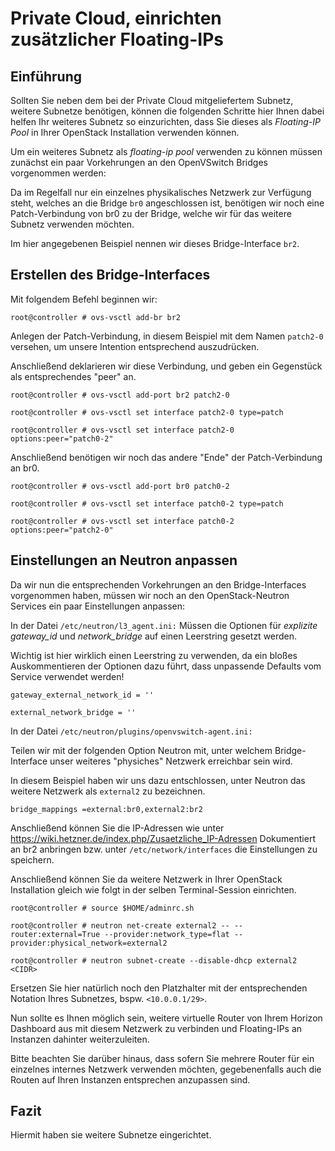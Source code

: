 # Private Cloud, einrichten zusätzlicher Floating-IPs

## Einführung
Sollten Sie neben dem bei der Private Cloud mitgeliefertem Subnetz, weitere Subnetze benötigen, können die folgenden Schritte hier Ihnen dabei helfen Ihr weiteres Subnetz so einzurichten, dass Sie dieses als *Floating-IP Pool* in Ihrer OpenStack Installation verwenden können.

Um ein weiteres Subnetz als *floating-ip pool* verwenden zu können müssen zunächst ein paar Vorkehrungen an den OpenVSwitch Bridges vorgenommen werden:

Da im Regelfall nur ein einzelnes physikalisches Netzwerk zur Verfügung steht, welches an die Bridge `br0` angeschlossen ist, benötigen wir noch eine Patch-Verbindung von br0 zu der Bridge, welche wir für das weitere Subnetz verwenden möchten.

Im hier angegebenen Beispiel nennen wir dieses Bridge-Interface `br2`.

## Erstellen des Bridge-Interfaces

Mit folgendem Befehl beginnen wir:

`root@controller # ovs-vsctl add-br br2`

Anlegen der Patch-Verbindung, in diesem Beispiel mit dem Namen `patch2-0` versehen, um unsere Intention entsprechend auszudrücken.

Anschließend deklarieren wir diese Verbindung, und geben ein Gegenstück als entsprechendes "peer" an.


```
root@controller # ovs-vsctl add-port br2 patch2-0

root@controller # ovs-vsctl set interface patch2-0 type=patch

root@controller # ovs-vsctl set interface patch2-0 options:peer="patch0-2"
```

Anschließend benötigen wir noch das andere "Ende" der Patch-Verbindung an br0.


``` 
root@controller # ovs-vsctl add-port br0 patch0-2

root@controller # ovs-vsctl set interface patch0-2 type=patch

root@controller # ovs-vsctl set interface patch0-2 options:peer="patch2-0"
```

## Einstellungen an Neutron anpassen

Da wir nun die entsprechenden Vorkehrungen an den Bridge-Interfaces vorgenommen haben, müssen wir noch an den OpenStack-Neutron Services ein paar Einstellungen anpassen:

In der Datei `/etc/neutron/l3_agent.ini:`
Müssen die Optionen für *explizite gateway_id* und *network_bridge* auf einen Leerstring gesetzt werden.

Wichtig ist hier wirklich einen Leerstring zu verwenden, da ein bloßes Auskommentieren der Optionen dazu führt, dass unpassende Defaults vom Service verwendet werden!

`gateway_external_network_id = ''`

`external_network_bridge = ''`


In der Datei `/etc/neutron/plugins/openvswitch-agent.ini:`

Teilen wir mit der folgenden Option Neutron mit, unter welchem Bridge-Interface unser weiteres "physiches" Netzwerk erreichbar sein wird.

In diesem Beispiel haben wir uns dazu entschlossen, unter Neutron das weitere Netzwerk als `external2` zu bezeichnen.

`bridge_mappings =external:br0,external2:br2`

Anschließend können Sie die IP-Adressen wie unter https://wiki.hetzner.de/index.php/Zusaetzliche_IP-Adressen Dokumentiert an br2 anbringen bzw. unter `/etc/network/interfaces` die Einstellungen zu speichern.

Anschließend können Sie da weitere Netzwerk in Ihrer OpenStack Installation gleich wie folgt in der selben Terminal-Session einrichten.


```
root@controller # source $HOME/adminrc.sh

root@controller # neutron net-create external2 -- --router:external=True --provider:network_type=flat --provider:physical_network=external2

root@controller # neutron subnet-create --disable-dhcp external2 <CIDR>
``` 

Ersetzen Sie hier natürlich noch den Platzhalter <CIDR> mit der entsprechenden Notation Ihres Subnetzes, bspw. `<10.0.0.1/29>`.


Nun sollte es Ihnen möglich sein, weitere virtuelle Router von Ihrem Horizon Dashboard aus mit diesem Netzwerk zu verbinden und Floating-IPs an Instanzen dahinter weiterzuleiten.

Bitte beachten Sie darüber hinaus, dass sofern Sie mehrere Router für ein einzelnes internes Netzwerk verwenden möchten, gegebenenfalls auch die Routen auf Ihren Instanzen entsprechen anzupassen sind. 
## Fazit
Hiermit haben sie weitere Subnetze eingerichtet.